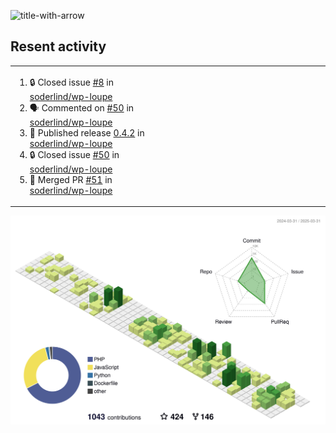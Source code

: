 
![title-with-arrow](https://github.com/soderlind/soderlind/assets/1649452/0f685042-97c3-46ba-b290-804d07f05370)



## Resent activity

<table width="100%" border="0"><tr><td width="49%">

<!--START_SECTION:activity-->
1. 🔒 Closed issue [#8](https://github.com/soderlind/wp-loupe/issues/8) in [soderlind/wp-loupe](https://github.com/soderlind/wp-loupe)
2. 🗣 Commented on [#50](https://github.com/soderlind/wp-loupe/issues/50#issuecomment-2730906952) in [soderlind/wp-loupe](https://github.com/soderlind/wp-loupe)
3. 🚀 Published release [0.4.2](https://github.com/soderlind/wp-loupe/releases/tag/0.4.2) in [soderlind/wp-loupe](https://github.com/soderlind/wp-loupe)
4. 🔒 Closed issue [#50](https://github.com/soderlind/wp-loupe/issues/50) in [soderlind/wp-loupe](https://github.com/soderlind/wp-loupe)
5. 🎉 Merged PR [#51](https://github.com/soderlind/wp-loupe/pull/51) in [soderlind/wp-loupe](https://github.com/soderlind/wp-loupe)
<!--END_SECTION:activity-->
  </td>
<td width="49%" valign="top">
     <!--img  alt="soderlind's GitHub Stats" src="https://awesome-github-stats.azurewebsites.net/user-stats/soderlind?cardType=octocat&theme=github&preferLogin=false&Title=FFFFFF&Border=FFFFFF" /-->
</td></tr></table>


![](./profile-3d-contrib/profile-green-animate.svg)


